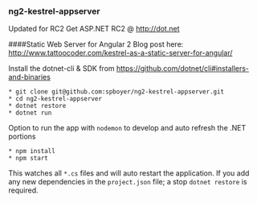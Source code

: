 ### ng2-kestrel-appserver

Updated for RC2
Get ASP.NET RC2 @ http://dot.net

####Static Web Server for Angular 2
Blog post here: http://www.tattoocoder.com/kestrel-as-a-static-server-for-angular/

Install the dotnet-cli & SDK from https://github.com/dotnet/cli#installers-and-binaries

```
* git clone git@github.com:spboyer/ng2-kestrel-appserver.git
* cd ng2-kestrel-appserver
* dotnet restore
* dotnet run
```

Option to run the app with `nodemon` to develop and auto refresh the .NET portions
```
* npm install
* npm start
```

This watches all `*.cs` files and will auto restart the application.  If you add any new
dependencies in the `project.json` file; a stop `dotnet restore` is required.

